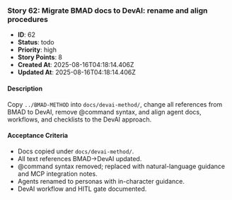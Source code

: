 ### Story 62: Migrate BMAD docs to DevAI: rename and align procedures

- **ID**: 62
- **Status**: todo
- **Priority**: high
- **Story Points**: 8
- **Created At**: 2025-08-16T04:18:14.406Z
- **Updated At**: 2025-08-16T04:18:14.406Z

#### Description

Copy `../BMAD-METHOD` into `docs/devai-method/`, change all references from BMAD to DevAI, remove @command syntax, and align agent docs, workflows, and checklists to the DevAI approach.

#### Acceptance Criteria

- Docs copied under `docs/devai-method/`.
- All text references BMAD→DevAI updated.
- @command syntax removed; replaced with natural-language guidance and MCP integration notes.
- Agents renamed to personas with in-character guidance.
- DevAI workflow and HITL gate documented.
